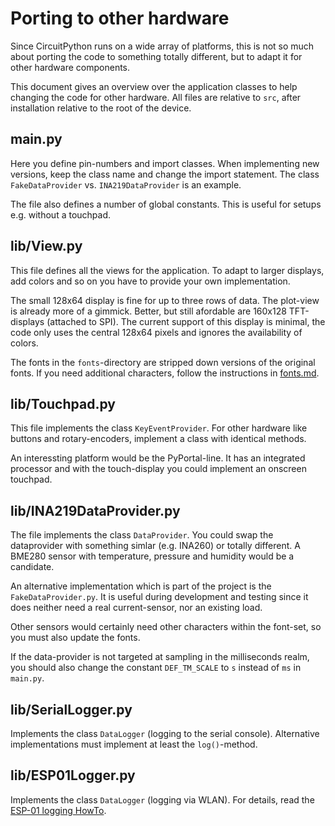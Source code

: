 Porting to other hardware
=========================

Since CircuitPython runs on a wide array of platforms, this is not so
much about porting the code to something totally different, but to adapt
it for other hardware components.

This document gives an overview over the application classes to help
changing the code for other hardware. All files are relative to `src`, after
installation relative to the root of the device.


main.py
-------

Here you define pin-numbers and import classes. When implementing new
versions, keep the class name and change the import statement. The class
`FakeDataProvider` vs. `INA219DataProvider` is an example.

The file also defines a number of global constants. This is useful for
setups e.g. without a touchpad.

lib/View.py
-----------

This file defines all the views for the application. To adapt to larger
displays, add colors and so on you have to provide your own implementation.

The small 128x64 display is fine for up to three rows of data. The plot-view
is already more of a gimmick. Better, but still afordable are
160x128 TFT-displays (attached to SPI). The current support of this
display is minimal, the code only uses the central 128x64 pixels and
ignores the availability of colors.

The fonts in the `fonts`-directory are stripped down versions of the
original fonts. If you need additional characters, follow the instructions
in [fonts.md](./fonts.md).


lib/Touchpad.py
---------------

This file implements the class `KeyEventProvider`. For other hardware like
buttons and rotary-encoders, implement a class with identical methods.

An interessting platform would be the PyPortal-line. It has an integrated
processor and with the touch-display you could implement an onscreen
touchpad.


lib/INA219DataProvider.py
-------------------------

The file implements the class `DataProvider`. You could swap the dataprovider
with something simlar (e.g. INA260) or totally different. A BME280 sensor with
temperature, pressure and humidity would be a candidate.

An alternative implementation which is part of the project is the
`FakeDataProvider.py`. It is useful during development and testing since it
does neither need a real current-sensor, nor an existing load.

Other sensors would certainly need other characters within the font-set,
so you must also update the fonts.

If the data-provider is not targeted at sampling in the milliseconds realm,
you should also change the constant `DEF_TM_SCALE` to `s` instead of `ms` in
`main.py`.


lib/SerialLogger.py
-------------------

Implements the class `DataLogger` (logging to the serial console).
Alternative implementations must implement at least the `log()`-method.


lib/ESP01Logger.py
-------------------

Implements the class `DataLogger` (logging via WLAN). For details, read
the [ESP-01 logging HowTo](./esp01logger.md).
